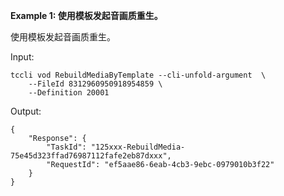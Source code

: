 **Example 1: 使用模板发起音画质重生。**

使用模板发起音画质重生。

Input: 

```
tccli vod RebuildMediaByTemplate --cli-unfold-argument  \
    --FileId 8312960950918954859 \
    --Definition 20001
```

Output: 
```
{
    "Response": {
        "TaskId": "125xxx-RebuildMedia-75e45d323ffad76987112fafe2eb87dxxx",
        "RequestId": "ef5aae86-6eab-4cb3-9ebc-0979010b3f22"
    }
}
```

